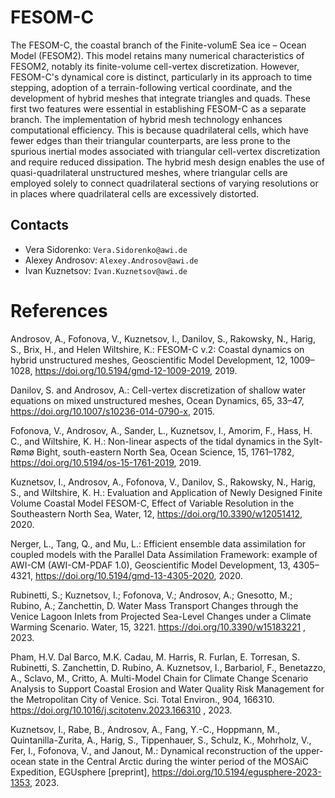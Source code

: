 # FESOM-C

The FESOM-C, the coastal branch of the Finite-volumE Sea ice – Ocean Model (FESOM2). This model retains many numerical characteristics of FESOM2, notably its finite-volume cell-vertex discretization. However, FESOM-C's dynamical core is distinct, particularly in its approach to time stepping, adoption of a terrain-following vertical coordinate, and the development of hybrid meshes that integrate triangles and quads. These first two features were essential in establishing FESOM-C as a separate branch. The implementation of hybrid mesh technology enhances computational efficiency. This is because quadrilateral cells, which have fewer edges than their triangular counterparts, are less prone to the spurious inertial modes associated with triangular cell-vertex discretization and require reduced dissipation. The hybrid mesh design enables the use of quasi-quadrilateral unstructured meshes, where triangular cells are employed solely to connect quadrilateral sections of varying resolutions or in places where quadrilateral cells are excessively distorted.

## Contacts

- Vera Sidorenko: `Vera.Sidorenko@awi.de`
- Alexey Androsov: `Alexey.Androsov@awi.de`
- Ivan Kuznetsov: `Ivan.Kuznetsov@awi.de`


# References

Androsov, A., Fofonova, V., Kuznetsov, I., Danilov, S., Rakowsky, N., Harig, S., Brix, H., and Helen Wiltshire, K.: FESOM-C v.2: Coastal dynamics on hybrid unstructured meshes, Geoscientific Model Development, 12, 1009–1028, https://doi.org/10.5194/gmd-12-1009-2019, 2019.

Danilov, S. and Androsov, A.: Cell-vertex discretization of shallow water equations on mixed unstructured meshes, Ocean Dynamics, 65, 33–47, https://doi.org/10.1007/s10236-014-0790-x, 2015.

Fofonova, V., Androsov, A., Sander, L., Kuznetsov, I., Amorim, F., Hass, H. C., and Wiltshire, K. H.: Non-linear aspects of the tidal dynamics in the Sylt-Rømø Bight, south-eastern North Sea, Ocean Science, 15, 1761–1782, https://doi.org/10.5194/os-15-1761-2019, 2019.

Kuznetsov, I., Androsov, A., Fofonova, V., Danilov, S., Rakowsky, N., Harig, S., and Wiltshire, K. H.: Evaluation and Application of Newly Designed Finite Volume Coastal Model FESOM-C, Effect of Variable Resolution in the Southeastern North Sea, Water, 12, https://doi.org/10.3390/w12051412, 2020.

Nerger, L., Tang, Q., and Mu, L.: Efficient ensemble data assimilation for coupled models with the Parallel Data Assimilation Framework: example of AWI-CM (AWI-CM-PDAF 1.0), Geoscientific Model Development, 13, 4305–4321, https://doi.org/10.5194/gmd-13-4305-2020, 2020.

Rubinetti, S.; Kuznetsov, I.; Fofonova, V.; Androsov, A.; Gnesotto, M.; Rubino, A.; Zanchettin, D. Water Mass Transport Changes through the Venice Lagoon Inlets from Projected Sea-Level Changes under a Climate Warming Scenario. Water, 15, 3221. https://doi.org/10.3390/w15183221 , 2023.

Pham, H.V. Dal Barco, M.K. Cadau, M. Harris, R. Furlan, E. Torresan, S. Rubinetti, S. Zanchettin, D. Rubino, A. Kuznetsov, I., Barbariol, F., Benetazzo, A., Sclavo, M., Critto, A. Multi-Model Chain for Climate Change Scenario Analysis to Support Coastal Erosion and Water Quality Risk Management for the Metropolitan City of Venice. Sci. Total Environ., 904, 166310. https://doi.org/10.1016/j.scitotenv.2023.166310 , 2023.

Kuznetsov, I., Rabe, B., Androsov, A., Fang, Y.-C., Hoppmann, M., Quintanilla-Zurita, A., Harig, S., Tippenhauer, S., Schulz, K., Mohrholz, V., Fer, I., Fofonova, V., and Janout, M.: Dynamical reconstruction of the upper-ocean state in the Central Arctic during the winter period of the MOSAiC Expedition, EGUsphere [preprint], https://doi.org/10.5194/egusphere-2023-1353, 2023. 
